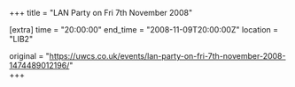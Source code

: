 +++
title = "LAN Party on Fri 7th November 2008"

[extra]
time = "20:00:00"
end_time = "2008-11-09T20:00:00Z"
location = "LIB2"

original = "https://uwcs.co.uk/events/lan-party-on-fri-7th-november-2008-1474489012196/"    
+++



